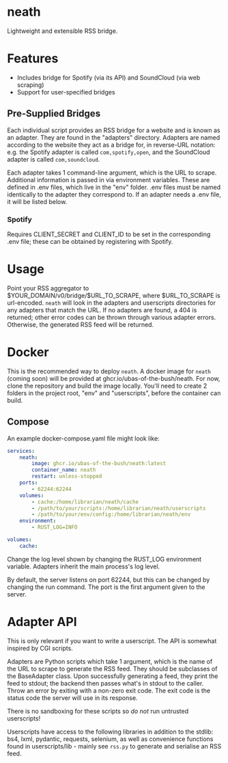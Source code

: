 # neath
Lightweight and extensible RSS bridge.

# Features
- Includes bridge for Spotify (via its API) and SoundCloud (via web scraping)
- Support for user-specified bridges

## Pre-Supplied Bridges
Each individual script provides an RSS bridge for a website and is known as an adapter. They are found in the "adapters" directory. Adapters are named according to the website they act as a bridge for, in reverse-URL notation: e.g. the Spotify adapter is called `com,spotify,open`, and the SoundCloud adapter is called `com,soundcloud`.

Each adapter takes 1 command-line argument, which is the URL to scrape. Additional information is passed in via environment variables. These are defined in .env files, which live in the "env" folder. .env files must be named identically to the adapter they correspond to. If an adapter needs a .env file, it will be listed below.

### Spotify
Requires CLIENT_SECRET and CLIENT_ID to be set in the corresponding .env file; these can be obtained by registering with Spotify.

# Usage
Point your RSS aggregator to \$YOUR_DOMAIN/v0/bridge/\$URL_TO_SCRAPE, where $URL_TO_SCRAPE is url-encoded. `neath` will look in the adapters and userscripts directories for any adapters that match the URL. If no adapters are found, a 404 is returned; other error codes can be thrown through various adapter errors. Otherwise, the generated RSS feed will be returned.

# Docker
This is the recommended way to deploy `neath`. A docker image for `neath` (coming soon) will be provided at ghcr.io/ubas-of-the-bush/neath. For now, clone the repository and build the image locally. You'll need to create 2 folders in the project root, "env" and "userscripts", before the container can build.

## Compose
An example docker-compose.yaml file might look like:
```yml
services:
    neath:
        image: ghcr.io/ubas-of-the-bush/neath:latest
        container_name: neath
        restart: unless-stopped
    ports:
        - 62244:62244
    volumes:
        - cache:/home/librarian/neath/cache
        - /path/to/your/scripts:/home/librarian/neath/userscripts
        - /path/to/your/env/config:/home/librarian/neath/env
    environment:
        - RUST_LOG=INFO

volumes:
    cache:
```

Change the log level shown by changing the RUST_LOG environment variable. Adapters inherit the main process's log level.

By default, the server listens on port 62244, but this can be changed by changing the run command. The port is the first argument given to the server.

# Adapter API
This is only relevant if you want to write a userscript. The API is somewhat inspired by CGI scripts.

Adapters are Python scripts which take 1 argument, which is the name of the URL to scrape to generate the RSS feed. They should be subclasses of the BaseAdapter class. Upon successfully generating a feed, they print the feed to stdout; the backend then passes what's in stdout to the caller. Throw an error by exiting with a non-zero exit code. The exit code is the status code the server will use in its response.

There is no sandboxing for these scripts so *do not* run untrusted userscripts!

Userscripts have access to the following libraries in addition to the stdlib: bs4, lxml, pydantic, requests, selenium, as well as convenience functions found in userscripts/lib - mainly see `rss.py` to generate and serialise an RSS feed.
